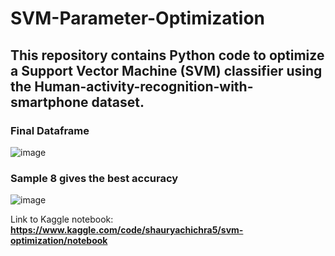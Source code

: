 # SVM-Parameter-Optimization
## This repository contains Python code to optimize a Support Vector Machine (SVM) classifier using the Human-activity-recognition-with-smartphone dataset. 
### Final Dataframe
![image](https://github.com/ShauryaChichra/SVM-Parameter-Optimization/assets/98745979/17eaef4b-ed7c-4385-adb8-ab879b5f95c3)

### Sample 8 gives the best accuracy
![image](https://github.com/ShauryaChichra/SVM-Parameter-Optimization/assets/98745979/80294426-ef6b-4394-891e-cdcae657193e)

Link to Kaggle notebook: **https://www.kaggle.com/code/shauryachichra5/svm-optimization/notebook**
